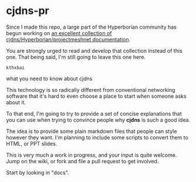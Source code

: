 cjdns-pr
========

Since I made this repo, a large part of the Hyperborian community has begun working on [an excellent collection of cjdns/Hyperborian/projectmeshnet documentation](https://github.com/ProjectMeshnet/documentation).

You are strongly urged to read and develop that collection instead of this one. That being said, I'm still going to leave this one here.

`kthxbai`


what you need to know about cjdns

This technology is so radically different from conventional networking software that it's hard to even choose a place to start when someone asks about it.

To that end, I'm going to try to provide a set of concise explanations that you can use when trying to convince people why **cjdns** is such a good idea.

The idea is to provide some plain markdown files that people can style however they want. I'm planning to include some scripts to convert them to HTML, or PPT slides.

This is very much a work in progress, and your input is quite welcome. Jump on the wiki, or fork and file a pull request to get involved.

Start by looking in "docs".


